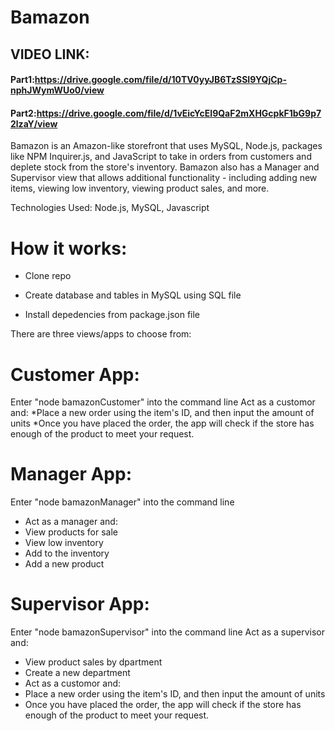 # Bamazon
## VIDEO LINK: 
#### Part1:https://drive.google.com/file/d/10TV0yyJB6TzSSI9YQjCp-nphJWymWUo0/view
#### Part2:https://drive.google.com/file/d/1vEicYcEI9QaF2mXHGcpkF1bG9p72lzaY/view

Bamazon is an Amazon-like storefront that uses MySQL, Node.js, packages like NPM Inquirer.js, and JavaScript to take in orders from customers and deplete stock from the store's inventory. Bamazon also has a Manager and Supervisor view that allows additional functionality - including adding new items, viewing low inventory, viewing product sales, and more.

Technologies Used:
Node.js, MySQL, Javascript

# How it works:

* Clone repo

* Create database and tables in MySQL using SQL file

* Install depedencies from package.json file

There are three views/apps to choose from:

# Customer App:
Enter "node bamazonCustomer" into the command line
Act as a customor and:
*Place a new order using the item's ID, and then input the amount of units
*Once you have placed the order, the app will check if the store has enough of the product to meet your request.

# Manager App:
Enter "node bamazonManager" into the command line
* Act as a manager and:
* View products for sale
* View low inventory
* Add to the inventory
* Add a new product


# Supervisor App:
Enter "node bamazonSupervisor" into the command line
Act as a supervisor and:
* View product sales by dpartment
* Create a new department
* Act as a customor and:
* Place a new order using the item's ID, and then input the amount of units
* Once you have placed the order, the app will check if the store has enough of the product to meet your request. 